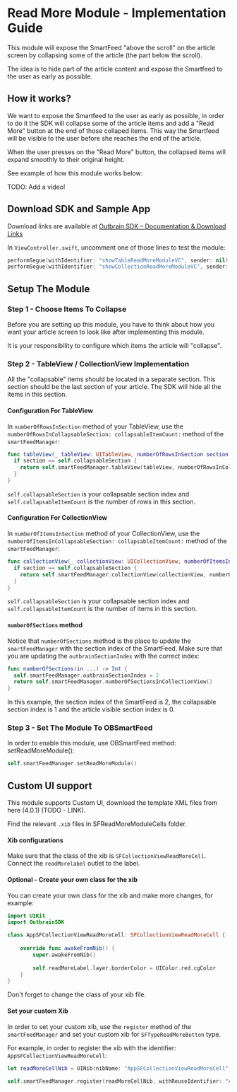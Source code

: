 # Read More Module - Implementation Guide

This module will expose the SmartFeed "above the scroll" on the article screen by collapsing some of the article (the part below the scroll).

The idea is to hide part of the article content and expose the Smartfeed to the user as early as possible.

## How it works?

We want to expose the Smartfeed to the user as early as possible, in order to do it the SDK will collapse some of the article items and add a "Read More" button at the end of those collaped items. This way the Smartfeed will be visible to the user before she reaches the end of the article.

When the user presses on the "Read More" button, the collapsed items will expand smoothly to their original height.

See example of how this module works below:

TODO: Add a video!


## Download SDK and Sample App

Download links are available at [Outbrain SDK – Documentation & Download Links](https://developer.outbrain.com/outbrain-sdk-documentation-download-links/)

In `ViewController.swift`, uncomment one of those lines to test the module:
```Swift
performSegue(withIdentifier: "showTableReadMoreModuleVC", sender: nil) // For TableView
performSegue(withIdentifier: "showCollectionReadMoreModuleVC", sender: nil) // For CollectionView
```

## Setup The Module

### Step 1 - Choose Items To Collapse

Before you are setting up this module, you have to think about how you want your article screen to look like after implementing this module.

It is your responsibility to configure which items the article will "collapse".

### Step 2 - TableView / CollectionView Implementation

All the "collapsable" items should be located in a separate section. This section should be the last section of your article.
The SDK will hide all the items in this section.

#### Configuration For TableView

In `numberOfRowsInSection` method of your TableView, use the `numberOfRowsInCollapsableSection: collapsableItemCount:` method of the `smartFeedManager`:

```Swift
func tableView(_ tableView: UITableView, numberOfRowsInSection section: Int) -> Int {
  if section == self.collapsableSection {
    return self.smartFeedManager.tableView(tableView, numberOfRowsInCollapsableSection: section, collapsableItemCount: self.collapsableItemCount)
  }
}
```

`self.collapsableSection` is your collapsable section index and `self.collapsableItemCount` is the number of rows in this section.

#### Configuration For CollectionView

In `numberOfItemsInSection` method of your CollectionView, use the `numberOfItemsInCollapsableSection: collapsableItemCount:` method of the `smartFeedManager`:

```Swift
func collectionView(_ collectionView: UICollectionView, numberOfItemsInSection section: Int) -> Int {
  if section == self.collapsableSection {
    return self.smartFeedManager.collectionView(collectionView, numberOfItemsInCollapsableSection: section, collapsableItemCount: self.collapsableItemCount)
  }
}
```

`self.collapsableSection` is your collapsable section index and `self.collapsableItemCount` is the number of items in this section.

#### `numberOfSections` method

Notice that `numberOfSections` method is the place to update the `smartFeedManager` with the section index of the SmartFeed.
Make sure that you are updating the `outbrainSectionIndex` with the correct index:

```Swift
func numberOfSections(in ...) -> Int {
  self.smartFeedManager.outbrainSectionIndex = 2
  return self.smartFeedManager.numberOfSectionsInCollectionView()
}
```

In this example, the section index of the SmartFeed is 2, the collapsable section index is 1 and the article visible section index is 0.

### Step 3 - Set The Module To OBSmartFeed

In order to enable this module, use OBSmartFeed method: setReadMoreModule():
```Swift
self.smartFeedManager.setReadMoreModule()
```


## Custom UI support

This module supports Custom UI, download the template XML files from here (4.0.1) (TODO - LINK).

Find the relevant `.xib` files in SFReadMoreModuleCells folder.

#### Xib configurations

Make sure that the class of the xib is `SFCollectionViewReadMoreCell`. Connect the `readMorelabel` outlet to the label.

#### Optional - Create your own class for the xib

You can create your own class for the xib and make more changes, for example:

```Swift
import UIKit
import OutbrainSDK

class AppSFCollectionViewReadMoreCell: SFCollectionViewReadMoreCell {
    
    override func awakeFromNib() {
        super.awakeFromNib()
        
        self.readMoreLabel.layer.borderColor = UIColor.red.cgColor
    }
}
```

Don't forget to change the class of your xib file.

#### Set your custom Xib

In order to set your custom xib, use the `register` method of the `smartFeedManager` and set your custom xib for `SFTypeReadMoreButton` type.

For example, in order to register the xib with the identifier: `AppSFCollectionViewReadMoreCell`:

```Swift
let readMoreCellNib = UINib(nibName: "AppSFCollectionViewReadMoreCell", bundle: bundle)
        
self.smartFeedManager.register(readMoreCellNib, withReuseIdentifier: "AppSFCollectionViewReadMoreCell", for: SFTypeReadMoreButton)
```
